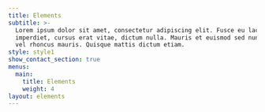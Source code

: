 ```yaml
---
title: Elements
subtitle: >-
  Lorem ipsum dolor sit amet, consectetur adipiscing elit. Fusce eu lacus
  imperdiet, cursus erat vitae, dictum nulla. Mauris et euismod sed nunc. Proin
  vel rhoncus mauris. Quisque mattis dictum etiam.
style: style1
show_contact_section: true
menus:
  main:
    title: Elements
    weight: 4
layout: elements
---
```

